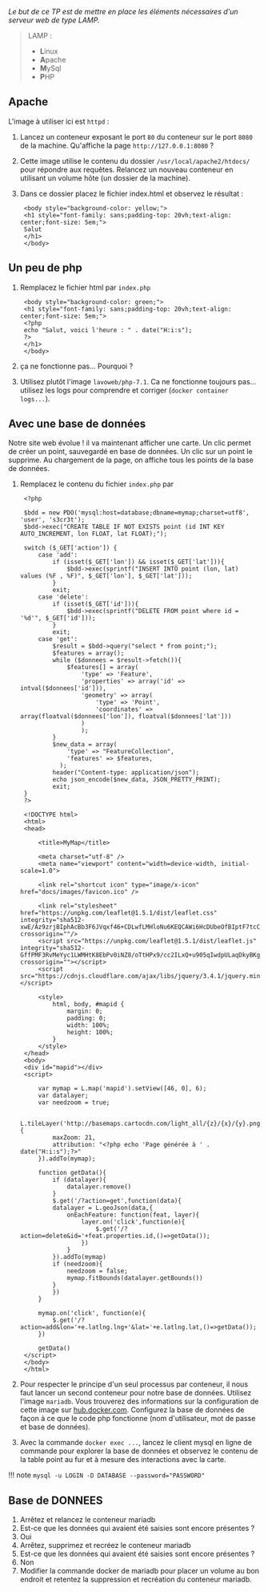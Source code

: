 *Le but de ce TP est de mettre en place les éléments nécessaires d'un serveur web de type LAMP.*

> LAMP :
>
> - **L**inux
> - **A**pache
> - **M**ySql
> - **P**HP

## Apache

L'image à utiliser ici est `httpd` :

1. Lancez un conteneur exposant le port `80` du conteneur sur le port `8080` de la machine. Qu'affiche la page `http://127.0.0.1:8080` ?
2. Cette image utilise le contenu du dossier `/usr/local/apache2/htdocs/` pour répondre aux requêtes. Relancez un nouveau conteneur en utilisant un volume hôte (un dossier de la machine).
3. Dans ce dossier placez le fichier index.html et observez le résultat :
        
        <body style="background-color: yellow;">
        <h1 style="font-family: sans;padding-top: 20vh;text-align: center;font-size: 5em;">
        Salut
        </h1>
        </body>

## Un peu de php

1. Remplacez le fichier html par `index.php`

        <body style="background-color: green;">
        <h1 style="font-family: sans;padding-top: 20vh;text-align: center;font-size: 5em;">
        <?php
        echo "Salut, voici l'heure : " . date("H:i:s");
        ?>
        </h1>
        </body>

2. ça ne fonctionne pas... Pourquoi ?
3. Utilisez plutôt l'image `lavoweb/php-7.1`. Ca ne fonctionne toujours pas... utilisez les logs pour comprendre et corriger (`docker container logs...`).


## Avec une base de données

Notre site web évolue ! il va maintenant afficher une carte. Un clic permet de créer un point, sauvegardé en base de données. Un clic sur un point le supprime. Au chargement de la page, on affiche tous les points de la base de données.

1. Remplacez le contenu du fichier `index.php` par

        <?php
        
        $bdd = new PDO('mysql:host=database;dbname=mymap;charset=utf8', 'user', 's3cr3t');
        $bdd->exec("CREATE TABLE IF NOT EXISTS point (id INT KEY AUTO_INCREMENT, lon FLOAT, lat FLOAT);");
        
        switch ($_GET['action']) {
        	case 'add':
        		if (isset($_GET['lon']) && isset($_GET['lat'])){
        			$bdd->exec(sprintf("INSERT INTO point (lon, lat) values (%F , %F)", $_GET['lon'], $_GET['lat']));
        		}
        		exit;
        	case 'delete':
        		if (isset($_GET['id'])){
        			$bdd->exec(sprintf("DELETE FROM point where id = '%d'", $_GET['id']));
        		}
        		exit;
        	case 'get':
        		$result = $bdd->query("select * from point;");
        		$features = array();
        		while ($donnees = $result->fetch()){
        			$features[] = array(
        				'type' => 'Feature',
        				'properties' => array('id' => intval($donnees['id'])),
        				'geometry' => array(
        					'type' => 'Point',
        					'coordinates' => array(floatval($donnees['lon']), floatval($donnees['lat']))
        				)
        				);
        		}
        		$new_data = array(
        			'type' => "FeatureCollection",
        			'features' => $features,
        		  );
        		header("Content-type: application/json");
        		echo json_encode($new_data, JSON_PRETTY_PRINT);
        		exit;
        }
        ?>
        
        <!DOCTYPE html>
        <html>
        <head>
        	
        	<title>MyMap</title>
        
        	<meta charset="utf-8" />
        	<meta name="viewport" content="width=device-width, initial-scale=1.0">
        	
        	<link rel="shortcut icon" type="image/x-icon" href="docs/images/favicon.ico" />
        
            <link rel="stylesheet" href="https://unpkg.com/leaflet@1.5.1/dist/leaflet.css" integrity="sha512-xwE/Az9zrjBIphAcBb3F6JVqxf46+CDLwfLMHloNu6KEQCAWi6HcDUbeOfBIptF7tcCzusKFjFw2yuvEpDL9wQ==" crossorigin=""/>
        	<script src="https://unpkg.com/leaflet@1.5.1/dist/leaflet.js" integrity="sha512-GffPMF3RvMeYyc1LWMHtK8EbPv0iNZ8/oTtHPx9/cc2ILxQ+u905qIwdpULaqDkyBKgOaB57QTMg7ztg8Jm2Og==" crossorigin=""></script>
        	<script src="https://cdnjs.cloudflare.com/ajax/libs/jquery/3.4.1/jquery.min.js"></script>
        
        	<style>
        		html, body, #mapid {
        			margin: 0;
        			padding: 0;
        			width: 100%;
        			height: 100%;
        		}
        	</style>
        </head>
        <body>
        <div id="mapid"></div>
        <script>
        
        	var mymap = L.map('mapid').setView([46, 0], 6);
        	var datalayer;
        	var needzoom = true;
        
        	L.tileLayer('http://basemaps.cartocdn.com/light_all/{z}/{x}/{y}.png', {
        		maxZoom: 21,
        		attribution: "<?php echo 'Page générée à ' . date("H:i:s");?>"
        	}).addTo(mymap);
        
        	function getData(){
        		if (datalayer){
        			datalayer.remove()
        		}
        		$.get('/?action=get',function(data){
        		datalayer = L.geoJson(data,{
        			onEachFeature: function(feat, layer){
        				layer.on('click',function(e){
        					$.get('/?action=delete&id='+feat.properties.id,()=>getData());
        				})
        			}
        		}).addTo(mymap)
        		if (needzoom){
        			needzoom = false;
        			mymap.fitBounds(datalayer.getBounds())
        		}
        		})
        	}
        
        	mymap.on('click', function(e){
        		$.get('/?action=add&lon='+e.latlng.lng+'&lat='+e.latlng.lat,()=>getData());
        	})
        
        	getData()
        </script>
        </body>
        </html>

2. Pour respecter le principe d'un seul processus par conteneur, il nous faut lancer un second conteneur pour notre base de données. Utilisez l'image `mariadb`. Vous trouverez des informations sur la configuration de cette image sur [hub.docker.com](https://hub.docker.com/_/mariadb). Configurez la base de données de façon à ce que le code php fonctionne (nom d'utilisateur, mot de passe et base de données).

3. Avec la commande `docker exec ...`, lancez le client mysql en ligne de commande pour explorer la base de données et observez le contenu de la table point au fur et à mesure des interactions avec la carte.

!!! note
	```
	mysql -u LOGIN -D DATABASE --password="PASSWORD"
	```

## Base de DONNEES

1. Arrêtez et relancez le conteneur mariadb
2. Est-ce que les données qui avaient été saisies sont encore présentes ?
3. Oui
4. Arrêtez, supprimez et recréez le conteneur mariadb
5. Est-ce que les données qui avaient été saisies sont encore présentes ?
6. Non
7. Modifier la commande docker de mariadb pour placer un volume au bon endroit et retentez la suppression et recréation du conteneur mariadb.
